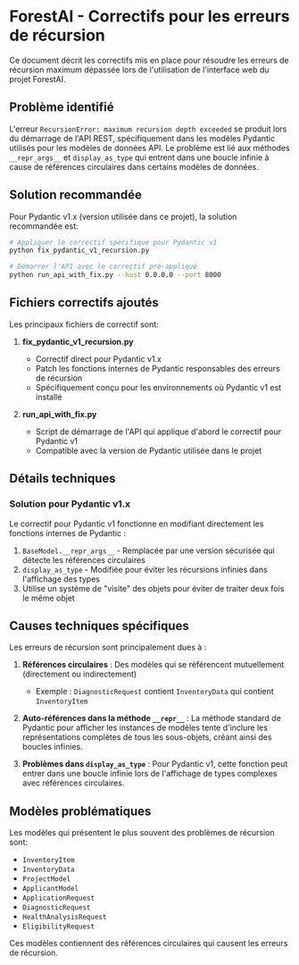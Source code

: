 # ForestAI - Correctifs pour les erreurs de récursion

Ce document décrit les correctifs mis en place pour résoudre les erreurs de récursion maximum dépassée lors de l'utilisation de l'interface web du projet ForestAI.

## Problème identifié

L'erreur `RecursionError: maximum recursion depth exceeded` se produit lors du démarrage de l'API REST, spécifiquement dans les modèles Pydantic utilisés pour les modèles de données API. Le problème est lié aux méthodes `__repr_args__` et `display_as_type` qui entrent dans une boucle infinie à cause de références circulaires dans certains modèles de données.

## Solution recommandée

Pour Pydantic v1.x (version utilisée dans ce projet), la solution recommandée est:

```bash
# Appliquer le correctif spécifique pour Pydantic v1
python fix_pydantic_v1_recursion.py

# Démarrer l'API avec le correctif pré-appliqué
python run_api_with_fix.py --host 0.0.0.0 --port 8000
```

## Fichiers correctifs ajoutés

Les principaux fichiers de correctif sont:

1. **fix_pydantic_v1_recursion.py**
   - Correctif direct pour Pydantic v1.x
   - Patch les fonctions internes de Pydantic responsables des erreurs de récursion
   - Spécifiquement conçu pour les environnements où Pydantic v1 est installé

2. **run_api_with_fix.py**
   - Script de démarrage de l'API qui applique d'abord le correctif pour Pydantic v1
   - Compatible avec la version de Pydantic utilisée dans le projet

## Détails techniques

### Solution pour Pydantic v1.x

Le correctif pour Pydantic v1 fonctionne en modifiant directement les fonctions internes de Pydantic :

1. `BaseModel.__repr_args__` - Remplacée par une version sécurisée qui détecte les références circulaires
2. `display_as_type` - Modifiée pour éviter les récursions infinies dans l'affichage des types
3. Utilise un système de "visite" des objets pour éviter de traiter deux fois le même objet

## Causes techniques spécifiques

Les erreurs de récursion sont principalement dues à :

1. **Références circulaires** : Des modèles qui se référencent mutuellement (directement ou indirectement)
   - Exemple : `DiagnosticRequest` contient `InventoryData` qui contient `InventoryItem`

2. **Auto-références dans la méthode `__repr__`** : La méthode standard de Pydantic pour afficher les instances de modèles tente d'inclure les représentations complètes de tous les sous-objets, créant ainsi des boucles infinies.

3. **Problèmes dans `display_as_type`** : Pour Pydantic v1, cette fonction peut entrer dans une boucle infinie lors de l'affichage de types complexes avec références circulaires.

## Modèles problématiques

Les modèles qui présentent le plus souvent des problèmes de récursion sont:

- `InventoryItem`
- `InventoryData`
- `ProjectModel`
- `ApplicantModel`
- `ApplicationRequest`
- `DiagnosticRequest`
- `HealthAnalysisRequest`
- `EligibilityRequest`

Ces modèles contiennent des références circulaires qui causent les erreurs de récursion.
